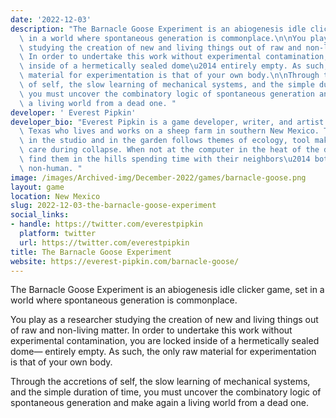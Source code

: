 ```yaml
---
date: '2022-12-03'
description: "The Barnacle Goose Experiment is an abiogenesis idle clicker game, set\
  \ in a world where spontaneous generation is commonplace.\n\nYou play as a researcher\
  \ studying the creation of new and living things out of raw and non-living matter.\
  \ In order to undertake this work without experimental contamination, you are locked\
  \ inside of a hermetically sealed dome\u2014 entirely empty. As such, the only raw\
  \ material for experimentation is that of your own body.\n\nThrough the accretions\
  \ of self, the slow learning of mechanical systems, and the simple duration of time,\
  \ you must uncover the combinatory logic of spontaneous generation and make again\
  \ a living world from a dead one. "
developer: ' Everest Pipkin'
developer_bio: "Everest Pipkin is a game developer, writer, and artist from central\
  \ Texas who lives and works on a sheep farm in southern New Mexico. Their work both\
  \ in the studio and in the garden follows themes of ecology, tool making, and collective\
  \ care during collapse. When not at the computer in the heat of the day, you can\
  \ find them in the hills spending time with their neighbors\u2014 both human and\
  \ non-human. "
image: /images/Archived-img/December-2022/games/barnacle-goose.png
layout: game
location: New Mexico
slug: 2022-12-03-the-barnacle-goose-experiment
social_links:
- handle: https://twitter.com/everestpipkin
  platform: twitter
  url: https://twitter.com/everestpipkin
title: The Barnacle Goose Experiment
website: https://everest-pipkin.com/barnacle-goose/
---
```


The Barnacle Goose Experiment is an abiogenesis idle clicker game, set in a world where spontaneous generation is commonplace.

You play as a researcher studying the creation of new and living things out of raw and non-living matter. In order to undertake this work without experimental contamination, you are locked inside of a hermetically sealed dome— entirely empty. As such, the only raw material for experimentation is that of your own body.

Through the accretions of self, the slow learning of mechanical systems, and the simple duration of time, you must uncover the combinatory logic of spontaneous generation and make again a living world from a dead one. 
